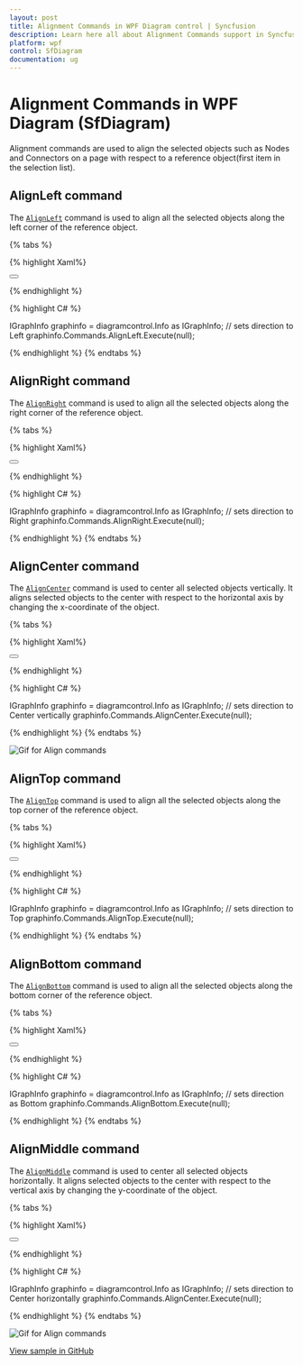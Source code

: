 ```yaml
---
layout: post
title: Alignment Commands in WPF Diagram control | Syncfusion
description: Learn here all about Alignment Commands support in Syncfusion WPF Diagram (SfDiagram) control and more.
platform: wpf
control: SfDiagram
documentation: ug
---
```


# Alignment Commands in WPF Diagram (SfDiagram)

Alignment commands are used to align the selected objects such as Nodes and Connectors on a page with respect to a reference object(first item in the selection list).

## AlignLeft command 

The [`AlignLeft`](https://help.syncfusion.com/cr/wpf/Syncfusion.UI.Xaml.Diagram.IDiagramCommands.html#Syncfusion_UI_Xaml_Diagram_IDiagramCommands_AlignLeft) command is used to align all the selected objects along the left corner of the reference object.

{% tabs %}

{% highlight Xaml%}

<Button Height="50" Content="AlignLeft" Name="AlignLeft" Command="Syncfusion:DiagramCommands.AlignLeft"></Button>

{% endhighlight %}

{% highlight C# %}

IGraphInfo graphinfo = diagramcontrol.Info as IGraphInfo;
// sets direction to Left
graphinfo.Commands.AlignLeft.Execute(null);

{% endhighlight %}
{% endtabs %}

## AlignRight command

The [`AlignRight`](https://help.syncfusion.com/cr/wpf/Syncfusion.UI.Xaml.Diagram.IDiagramCommands.html#Syncfusion_UI_Xaml_Diagram_IDiagramCommands_AlignRight) command is used to align all the selected objects along the right corner of the reference object.

{% tabs %}

{% highlight Xaml%}

<Button Height="50" Content="AlignRight" Name="AlignRight" Command="Syncfusion:DiagramCommands.AlignRight"></Button>

{% endhighlight %}

{% highlight C# %}

IGraphInfo graphinfo = diagramcontrol.Info as IGraphInfo;
// sets direction to Right
graphinfo.Commands.AlignRight.Execute(null);

{% endhighlight %}
{% endtabs %}

## AlignCenter command

The [`AlignCenter`](https://help.syncfusion.com/cr/wpf/Syncfusion.UI.Xaml.Diagram.IDiagramCommands.html#Syncfusion_UI_Xaml_Diagram_IDiagramCommands_AlignCenter) command is used to center all selected objects vertically. It aligns selected objects to the center with respect to the horizontal axis by changing the x-coordinate of the object.

{% tabs %}

{% highlight Xaml%}

<Button Height="50" Content="AlignCenter" Name="AlignCenter" Command="Syncfusion:DiagramCommands.AlignCenter"></Button>

{% endhighlight %}

{% highlight C# %}

IGraphInfo graphinfo = diagramcontrol.Info as IGraphInfo;
// sets direction to Center vertically
graphinfo.Commands.AlignCenter.Execute(null);

{% endhighlight %}
{% endtabs %}

![Gif for Align commands](Commands_Images/Commands_img1.gif)

## AlignTop command 

The [`AlignTop`](https://help.syncfusion.com/cr/wpf/Syncfusion.UI.Xaml.Diagram.IDiagramCommands.html#Syncfusion_UI_Xaml_Diagram_IDiagramCommands_AlignTop) command is used to align all the selected objects along the top corner of the reference object.

{% tabs %}

{% highlight Xaml%}

<Button Height="50" Content="AlignTop" Name="AlignTop" Command="Syncfusion:DiagramCommands.AlignTop"></Button>

{% endhighlight %}

{% highlight C# %}

IGraphInfo graphinfo = diagramcontrol.Info as IGraphInfo;
// sets direction to Top
graphinfo.Commands.AlignTop.Execute(null);

{% endhighlight %}
{% endtabs %}

## AlignBottom command

The [`AlignBottom`](https://help.syncfusion.com/cr/wpf/Syncfusion.UI.Xaml.Diagram.IDiagramCommands.html#Syncfusion_UI_Xaml_Diagram_IDiagramCommands_AlignBottom) command is used to align all the selected objects along the bottom corner of the reference object.

{% tabs %}

{% highlight Xaml%}

<Button Height="50" Content="AlignBottom" Name="AlignBottom" Command="Syncfusion:DiagramCommands.AlignBottom"></Button>

{% endhighlight %}

{% highlight C# %}

IGraphInfo graphinfo = diagramcontrol.Info as IGraphInfo;
// sets direction as Bottom
graphinfo.Commands.AlignBottom.Execute(null);

{% endhighlight %}
{% endtabs %}

## AlignMiddle command

The [`AlignMiddle`](https://help.syncfusion.com/cr/wpf/Syncfusion.UI.Xaml.Diagram.IDiagramCommands.html#Syncfusion_UI_Xaml_Diagram_IDiagramCommands_AlignMiddle) command is used to center all selected objects horizontally. It aligns selected objects to the center with respect to the vertical axis by changing the y-coordinate of the object.

{% tabs %}

{% highlight Xaml%}

<Button Height="50" Content="AlignMiddle" Name="AlignMiddle" Command="Syncfusion:DiagramCommands.AlignMiddle"></Button>

{% endhighlight %}

{% highlight C# %}

IGraphInfo graphinfo = diagramcontrol.Info as IGraphInfo;
// sets direction to Center horizontally
graphinfo.Commands.AlignCenter.Execute(null);

{% endhighlight %}
{% endtabs %}

![Gif for Align commands](Commands_Images/Commands_img2.gif)

[View sample in GitHub](https://github.com/SyncfusionExamples/WPF-Diagram-Examples/tree/master/Samples/Commands/Alignment%20Commands)